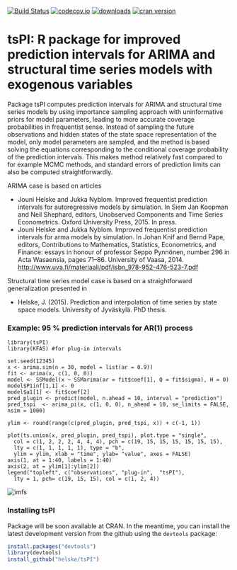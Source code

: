 [![Build Status](https://travis-ci.org/helske/tsPI.png?branch=master)](https://travis-ci.org/helske/tsPI)
[![codecov.io](http://codecov.io/github/helske/tsPI/coverage.svg?branch=master)](http://codecov.io/github/helske/tsPI?branch=master)
[![downloads](http://cranlogs.r-pkg.org/badges/tsPI)](http://cranlogs.r-pkg.org/badges/tsPI)
[![cran version](http://www.r-pkg.org/badges/version/tsPI)](http://cran.r-project.org/package=tsPI)

# tsPI: R package for improved prediction intervals for ARIMA and structural time series models with exogenous variables

Package tsPI computes prediction intervals for ARIMA and structural time series models by using importance sampling approach with uninformative priors for model parameters, leading to more accurate coverage probabilities in frequentist sense. Instead of sampling the future observations and hidden states of the state space representation of the model, only model parameters are sampled, and the method is based solving the equations corresponding to the conditional coverage probability of the prediction intervals. This makes method relatively fast compared to for example MCMC methods, and standard errors of prediction limits can also be computed straightforwardly.

ARIMA case is based on articles 

- Jouni Helske and Jukka Nyblom. Improved frequentist prediction intervals for autoregressive models by simulation. In Siem Jan Koopman and Neil Shephard, editors, Unobserved Components and Time Series Econometrics. Oxford University Press, 2015. In press.
- Jouni Helske and Jukka Nyblom. Improved frequentist prediction intervals for arma models by simulation. In Johan Knif and Bernd Pape, editors, Contributions to Mathematics, Statistics, Econometrics, and Finance: essays in honour of professor Seppo Pynnönen, number 296 in Acta Wasaensia, pages 71–86. University of Vaasa, 2014. http://www.uva.fi/materiaali/pdf/isbn_978-952-476-523-7.pdf

Structural time series model case is based on a straightforward generalization presented in 
- Helske, J. (2015). Prediction and interpolation of time series by state space models. University of Jyväskylä. PhD thesis.

### Example: 95 % prediction intervals for AR(1) process ###

```{r, fig.height = 4, fig.width = 8}
library(tsPI)
library(KFAS) #for plug-in intervals

set.seed(12345)
x <- arima.sim(n = 30, model = list(ar = 0.9))
fit <- arima(x, c(1, 0, 0))
model <- SSModel(x ~ SSMarima(ar = fit$coef[1], Q = fit$sigma), H = 0)
model$P1inf[1,1] <- 0
model$a1[1] <- fit$coef[2]
pred_plugin <- predict(model, n.ahead = 10, interval = "prediction")
pred_tspi  <- arima_pi(x, c(1, 0, 0), n_ahead = 10, se_limits = FALSE, nsim = 1000)

ylim <- round(range(c(pred_plugin, pred_tspi, x)) + c(-1, 1))

plot(ts.union(x, pred_plugin, pred_tspi), plot.type = "single",
  col = c(1, 2, 2, 2, 4, 4, 4), pch = c(19, 15, 15, 15, 15, 15, 15),
  lty = c(1, 1, 1, 1, 1), type = "b",
  ylim = ylim, xlab = "time", ylab= "value", axes = FALSE)
axis(1, at = 1:40, labels = 1:40)
axis(2, at = ylim[1]:ylim[2])
legend("topleft", c("observations", "plug-in",  "tsPI"), 
  lty = 1, pch= c(19, 15, 15), col = c(1, 2, 4))
```  
![imfs](https://github.com/helske/tsPI/blob/master/ar1.png)

### Installing tsPI ###

Package will be soon available at CRAN. In the meantime, you can install the latest development version from the github using the `devtools` package:

```R
install.packages("devtools")
library(devtools)
install_github("helske/tsPI")
```
